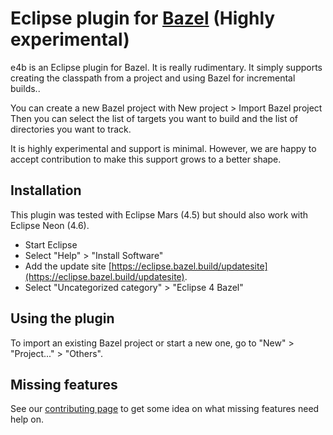 # Eclipse plugin for [Bazel](http://bazel.io) (**Highly experimental**)

e4b is an Eclipse plugin for Bazel. It is really rudimentary.
It simply supports creating the classpath from a project and using
Bazel for incremental builds..

You can create a new Bazel project with New project > Import Bazel project
Then you can select the list of targets you want to build and the list
of directories you want to track.

It is highly experimental and support is minimal. However, we are happy
to accept contribution to make this support grows to a better shape.

## Installation

This plugin was tested with Eclipse Mars (4.5) but should also work with Eclipse Neon (4.6).

   * Start Eclipse
   * Select "Help" > "Install Software"
   * Add the update
site
[https://eclipse.bazel.build/updatesite](https://eclipse.bazel.build/updatesite).
   * Select "Uncategorized category" > "Eclipse 4 Bazel"

## Using the plugin

To import an existing Bazel project or start a new one, go to "New" > "Project..." > "Others".

## Missing features

See our [contributing page](https://github.com/bazelbuild/eclipse/wiki/Contributing) to get
some idea on what missing features need help on.
